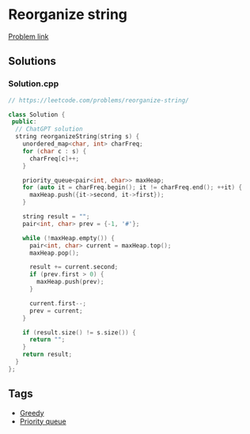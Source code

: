 # Reorganize string

[Problem link](https://leetcode.com/problems/reorganize-string/)

## Solutions


### Solution.cpp
```cpp
// https://leetcode.com/problems/reorganize-string/

class Solution {
 public:
  // ChatGPT solution
  string reorganizeString(string s) {
    unordered_map<char, int> charFreq;
    for (char c : s) {
      charFreq[c]++;
    }

    priority_queue<pair<int, char>> maxHeap;
    for (auto it = charFreq.begin(); it != charFreq.end(); ++it) {
      maxHeap.push({it->second, it->first});
    }

    string result = "";
    pair<int, char> prev = {-1, '#'};

    while (!maxHeap.empty()) {
      pair<int, char> current = maxHeap.top();
      maxHeap.pop();

      result += current.second;
      if (prev.first > 0) {
        maxHeap.push(prev);
      }

      current.first--;
      prev = current;
    }

    if (result.size() != s.size()) {
      return "";
    }
    return result;
  }
};
```
## Tags

* [Greedy](/Collections/greedy.md#greedy)
* [Priority queue](/Collections/priority-queue.md#priority-queue)

